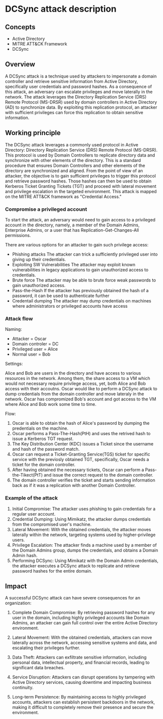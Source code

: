 # DCSync attack description

## Concepts

- Active Directory
- MITRE ATT&CK Framework
- DCSync

## Overview

A DCSync attack is a technique used by attackers to impersonate a domain controller and retrieve sensitive information from Active Directory, specifically user credentials and password hashes. As a consequence of this attack, an adversary can escalate privileges and move laterally in the network. The attack leverages the Directory Replication Service (DRS) Remote Protocol (MS-DRSR) used by domain controllers in Active Directory (AD) to synchronize data. By exploiting this replication protocol, an attacker with sufficient privileges can force this replication to obtain sensitive information.

## Working principle

The DCSync attack leverages a commonly used protocol in Active Directory: Directory Replication Service (DRS) Remote Protocol (MS-DRSR). This protocol is used by Domain Controllers to replicate directory data and synchronize with other elements of the directory. This is a standard procedure that ensures Domain Controllers and other elements of the directory are synchronized and aligned. From the point of view of an attacker, the objective is to gain sufficient privileges to trigger this protocol and retrieve password hashes. Those hashes can then be used to obtain Kerberos Ticket Granting Tickets (TGT) and proceed with lateral movement and privilege escalation in the targeted environment. This attack is mapped on the MITRE ATT&CK framework as "Credential Access."

### Compromise a privileged account

To start the attack, an adversary would need to gain access to a privileged account in the directory, namely, a member of the Domain Admins, Enterprise Admins, or a user that has Replication-Get-Changes-All permissions.

There are various options for an attacker to gain such privilege access:

- Phishing attacks 
The attacker can trick a sufficiently privileged user into giving up their credentials.
- Exploiting SW Vulnerabilities
The attacker may exploit known vulnerabilities in legacy applications to gain unauthorized access to credentials.
- Brute force
The attacker may be able to brute force weak passwords to gain unauthorized access.
- Pass-the-Hash
If the attacker has previously obtained the hash of a password, it can be used to authenticate further
- Credentail dumping
The attacker may dump credentials on machines where administrators or privileged accounts have access

### Attack flow

Naming:

- Attacker = Oscar
- Domain controler = DC
- Privileged user = Alice
- Normal user = Bob

Settings:

Alice and Bob are users in the directory and have access to various resources in the network. Among them, the share access to a VM which would not necessary require privilege access, yet, both Alice and Bob access with their accoutns. Oscar would like to perform a DCSync attack to dump credentials from the domain controller and move lateraly in the network. Oscar has compromized Bob's account and got access to the VM where Alice and Bob work some time to time.

Flow: 

1. Oscar is able to obtain the hash of Alice's password by dumping the predentials on the machine.
2. Oscar performs a Pass-The-Hash(PtH) and uses the retrived hash to issue a Kerberos TGT request.
3. The Key Distribution Center (KDC) issues a Ticket since the username and hash of the password match.
4. Oscar can request a Ticket-Granting Service(TGS) ticket for specific service with the previosly obtained TGT, specifically, Oscar needs a ticket for the domain controller.
5. After having obtained the necessary tickets, Oscar can perform a Pass-the-Tikect(PtT) and issue the correct request to the domain controller.
6. The domain controller verifies the ticket and starts sending information back as if it was a replication with another Domain Controller.


### Example of the attack

1. Initial Compromise: The attacker uses phishing to gain credentials for a regular user account.
2. Credential Dumping: Using Mimikatz, the attacker dumps credentials from the compromised user's machine.
3. Lateral Movement: With the obtained credentials, the attacker moves laterally within the network, targeting systems used by higher-privilege users.
4. Privilege Escalation: The attacker finds a machine used by a member of the Domain Admins group, dumps the credentials, and obtains a Domain Admin hash.
5. Performing DCSync: Using Mimikatz with the Domain Admin credentials, the attacker executes a DCSync attack to replicate and retrieve password hashes for the entire domain.

## Impact

A successful DCSync attack can have severe consequences for an organization:

1. Complete Domain Compromise: By retrieving password hashes for any user in the domain, including highly privileged accounts like Domain Admins, an attacker can gain full control over the entire Active Directory environment.

2. Lateral Movement: With the obtained credentials, attackers can move laterally across the network, accessing sensitive systems and data, and escalating their privileges further.

3. Data Theft: Attackers can exfiltrate sensitive information, including personal data, intellectual property, and financial records, leading to significant data breaches.

4. Service Disruption: Attackers can disrupt operations by tampering with Active Directory services, causing downtime and impacting business continuity.

5. Long-term Persistence: By maintaining access to highly privileged accounts, attackers can establish persistent backdoors in the network, making it difficult to completely remove their presence and secure the environment.


